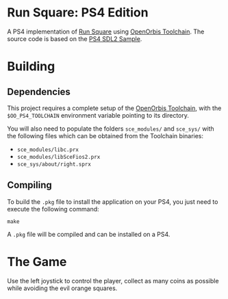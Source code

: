 # Run Square: PS4 Edition

A PS4 implementation of [Run Square](https://github.com/OSamuelAlmeida/RunSquare) using [OpenOrbis Toolchain](https://github.com/OpenOrbis/OpenOrbis-PS4-Toolchain). The source code is based on the [PS4 SDL2 Sample](https://github.com/OpenOrbis/OpenOrbis-PS4-Toolchain/tree/master/samples/SDL2).

# Building

## Dependencies

This project requires a complete setup of the [OpenOrbis Toolchain](https://github.com/OpenOrbis/OpenOrbis-PS4-Toolchain), with the ```$OO_PS4_TOOLCHAIN``` environment variable pointing to its directory.

You will also need to populate the folders ```sce_modules/``` and ```sce_sys/``` with the following files which can be obtained from the Toolchain binaries:

- ```sce_modules/libc.prx```
- ```sce_modules/libSceFios2.prx```
- ```sce_sys/about/right.sprx```

## Compiling

To build the `.pkg` file to install the application on your PS4, you just need to execute the following command:

```shell
make
```

A `.pkg` file will be compiled and can be installed on a PS4.

# The Game

Use the left joystick to control the player, collect as many coins as possible while avoiding the evil orange squares.
